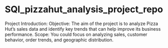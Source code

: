 # SQl_pizzahut_analysis_project_repo
 Project Introduction:
         Objective: The aim of the project is to analyze Pizza Hut’s sales data and identify key trends that can help improve its business performance.
         Scope: You could focus on analyzing sales, customer behavior, order trends, and geographic distribution.
 
